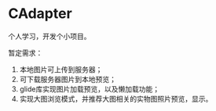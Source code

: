 # CAdapter
个人学习，开发个小项目。

暂定需求：
1. 本地图片可上传到服务器；
2. 可下载服务器图片到本地预览；
3. glide库实现图片加载预览，以及懒加载功能；
4. 实现大图浏览模式，并推荐大图相关的实物图照片预览，显示。
